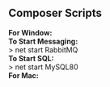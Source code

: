 ## Composer Scripts

<p>
<b>For Window:</b><br>
<b>To Start Messaging:</b> <br> > net start RabbitMQ <br>
<b>To Start SQL:</b> <br> > net start MySQL80
<br>
<b>For Mac:</b>
</p>